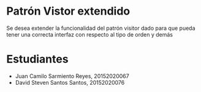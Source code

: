 # Patrón Vistor extendido
Se desea extender la funcionalidad del patrón visitor dado para que pueda tener una correcta interfaz con respecto al tipo de orden y demás

# Estudiantes
* Juan Camilo Sarmiento Reyes, 20152020067
* David Steven Santos Santos, 20152020076
